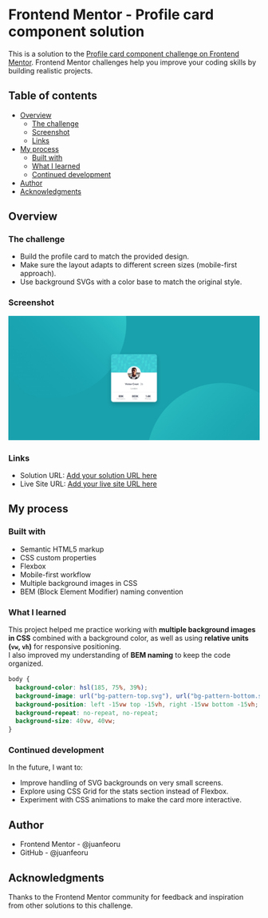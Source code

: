 # Frontend Mentor - Profile card component solution

This is a solution to the [Profile card component challenge on Frontend Mentor](https://www.frontendmentor.io/challenges/profile-card-component-cfArpWshJ). Frontend Mentor challenges help you improve your coding skills by building realistic projects.

## Table of contents

- [Overview](#overview)
  - [The challenge](#the-challenge)
  - [Screenshot](#screenshot)
  - [Links](#links)
- [My process](#my-process)
  - [Built with](#built-with)
  - [What I learned](#what-i-learned)
  - [Continued development](#continued-development)
- [Author](#author)
- [Acknowledgments](#acknowledgments)

## Overview

### The challenge

- Build the profile card to match the provided design.
- Make sure the layout adapts to different screen sizes (mobile-first approach).
- Use background SVGs with a color base to match the original style.

### Screenshot

![](./design/desktop-design.jpg)

### Links

- Solution URL: [Add your solution URL here](https://www.frontendmentor.io/solutions/your-solution-url)
- Live Site URL: [Add your live site URL here](https://your-live-site-url.com)

## My process

### Built with

- Semantic HTML5 markup
- CSS custom properties
- Flexbox
- Mobile-first workflow
- Multiple background images in CSS
- BEM (Block Element Modifier) naming convention

### What I learned

This project helped me practice working with **multiple background images in CSS** combined with a background color, as well as using **relative units (`vw`, `vh`)** for responsive positioning.  
I also improved my understanding of **BEM naming** to keep the code organized.

```css
body {
  background-color: hsl(185, 75%, 39%);
  background-image: url("bg-pattern-top.svg"), url("bg-pattern-bottom.svg");
  background-position: left -15vw top -15vh, right -15vw bottom -15vh;
  background-repeat: no-repeat, no-repeat;
  background-size: 40vw, 40vw;
}
```

### Continued development

In the future, I want to:

- Improve handling of SVG backgrounds on very small screens.
- Explore using CSS Grid for the stats section instead of Flexbox.
- Experiment with CSS animations to make the card more interactive.

## Author

- Frontend Mentor - @juanfeoru
- GitHub - @juanfeoru

## Acknowledgments

Thanks to the Frontend Mentor community for feedback and inspiration from other solutions to this challenge.
